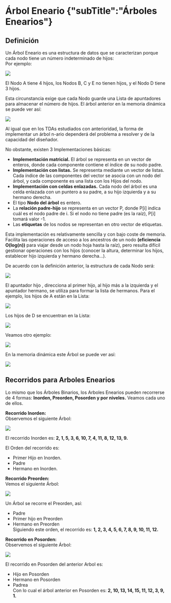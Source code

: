 # Árbol Eneario {"subTitle":"Árboles Enearios"}

## Definición

Un Árbol Eneario es una estructura de datos que se caracterizan porque cada nodo tiene un número indeterminado de hijos:  
Por ejemplo:

![](/assets/images/n-ary-tree/enearios_1.jpg)

  
El Nodo A tiene 4 hijos, los Nodos B, C y E no tienen hijos, y el Nodo D tiene 3 hijos. 
 
Esta circunstancia exige que cada Nodo guarde una Lista de apuntadores para almacenar el número de hijos. El árbol anterior en la memoria dinámica se puede ver así:  

![](/assets/images/n-ary-tree/enearios_2.jpg)

  
Al igual que en los TDAs estudiados con anterioridad, la forma de implementar un árbol n-ario dependerá del problema a resolver y de la capacidad del diseñador.  

No obstante, existen 3 Implementaciones básicas:  
  
- **Implementación matricial.** El árbol se representa en un vector de enteros, donde cada componente contiene el índice de su nodo padre.  
- **Implementación con listas.** Se representa mediante un vector de listas. Cada índice de las componentes del vector se asocia con un nodo del árbol, y cada componente es una lista con los Hijos del nodo.  
- **Implementación con celdas enlazadas.** Cada nodo del árbol es una celda enlazada con un puntero a su padre, a su hijo izquierda y a su hermano derecha.  
- El tipo **Nodo del árbol** es entero.  
- La **relación padre-hijo** se representa en un vector P, donde P\[i\] indica cuál es el nodo padre de i. Si el nodo no tiene padre (es la raíz), P\[i\] tomará valor -1.  
- Las **etiquetas** de los nodos se representan en otro vector de etiquetas.  
  
Esta implementación es relativamente sencilla y con bajo coste de memoria. Facilita las operaciones de acceso a los ancestros de un nodo **(eficiencia O(log(n))** para viajar desde un nodo hoja hasta la raíz), pero resulta difícil gestionar operaciones con los hijos (conocer la altura, determinar los hijos, establecer hijo izquierda y hermano derecha...).  
  
De acuerdo con la definición anterior, la estructura de cada Nodo será:  

![](/assets/images/n-ary-tree/enearios_3.jpg)

  
El apuntador hijo , direcciona al primer hijo, al hijo más a la izquierda y el apuntador hermano, se utiliza para formar la lista de hermanos. Para el ejemplo, los hijos de A están en la Lista:  

![](/assets/images/n-ary-tree/enearios_4.jpg)

  
Los hijos de D se encuentran en la Lista:  

![](/assets/images/n-ary-tree/enearios_5.jpg)

  
Veamos otro ejemplo:

![](/assets/images/n-ary-tree/enearios_6.jpg)

En la memoria dinámica este Árbol se puede ver así:  

![](/assets/images/n-ary-tree/enearios_7.jpg)

  
## Recorridos para Arboles Enearios

Lo mismo que los Árboles Binarios, los Arboles Enearios pueden recorrerse de 4 formas: **Inorden, Preorden, Posorden y por niveles.** Veamos cada uno de ellos.  
  
**Recorrido Inorden:**  
Observemos el siguiente Árbol:

![](/assets/images/n-ary-tree/enearios_8.jpg)

  
El recorrido Inorden es: **2, 1, 5, 3, 6, 10, 7, 4, 11, 8, 12, 13, 9.**  
  
El Orden del recorrido es:  
- Primer Hijo en Inorden.  
- Padre  
- Hermano en Inorden.  
  
  
**Recorrido Preorden:**  
Vemos el siguiente Árbol:  

![](/assets/images/n-ary-tree/enearios_9.jpg)

Un Árbol se recorre el Preorden, así:  
- Padre  
- Primer hijo en Preorden  
- Hermano en Preorden  
Siguiendo este orden, el recorrido es: **1, 2, 3, 4, 5, 6, 7, 8, 9, 10, 11, 12.**  
  
**Recorrido en Posorden:**  
Observemos el siguiente Árbol:  

![](/assets/images/n-ary-tree/enearios_10.jpg)

El recorrido en Posorden del anterior Arbol es:  
- Hijo en Posorden  
- Hermano en Posorden  
- Padrea  
Con lo cual el árbol anterior en Posorden es: **2, 10, 13, 14, 15, 11, 12, 3, 9, 1.**  
